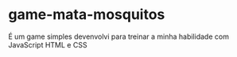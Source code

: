 # game-mata-mosquitos
 É um game simples devenvolvi para treinar a minha habilidade com JavaScript HTML e CSS 
